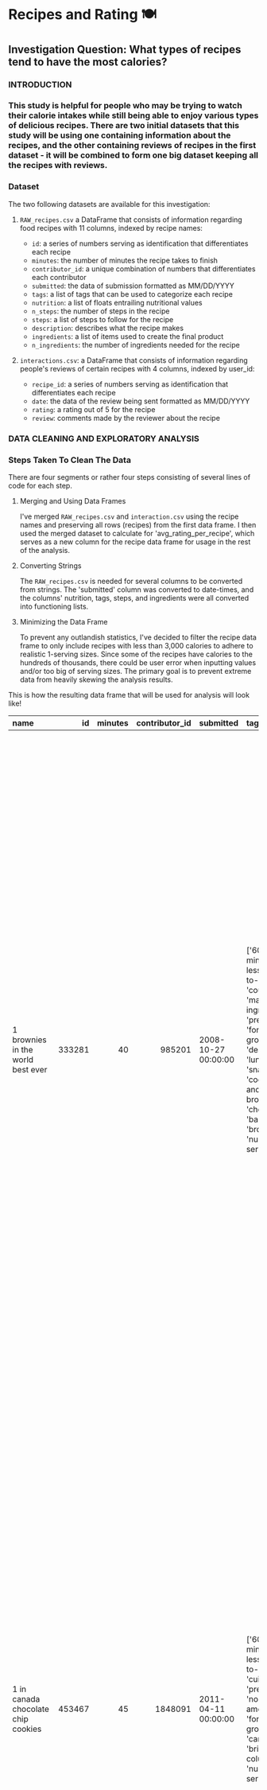 # Recipes and Rating 🍽️

## Investigation Question: What types of recipes tend to have the most calories?

### INTRODUCTION
### This study is helpful for people who may be trying to watch their calorie intakes while still being able to enjoy various types of delicious recipes. There are two initial datasets that this study will be using one containing information about the recipes, and the other containing reviews of recipes in the first dataset - it will be combined to form one big dataset keeping all the recipes with reviews.


### Dataset
The two following datasets are available for this investigation: 

1. `RAW_recipes.csv` a DataFrame that consists of information regarding food recipes with 11 columns, indexed by recipe names:

   - `id`: a series of numbers serving as identification that differentiates each recipe
   - `minutes`: the number of minutes the recipe takes to finish 
   - `contributor_id`: a unique combination of numbers that differentiates each contributor
   - `submitted`: the data of submission formatted as MM/DD/YYYY
   - `tags`: a list of tags that can be used to categorize each recipe
   - `nutrition`: a list of floats entrailing nutritional values
   - `n_steps`: the number of steps in the recipe
   - `steps`: a list of steps to follow for the recipe
   - `description`: describes what the recipe makes 
   - `ingredients`: a list of items used to create the final product
   - `n_ingredients`: the number of ingredients needed for the recipe

2. `interactions.csv`: a DataFrame that consists of information regarding people's reviews of certain recipes with 4 columns, indexed by user_id:

   - `recipe_id`: a series of numbers serving as identification that differentiates each recipe
   - `date`: the data of the review being sent formatted as MM/DD/YYYY
   - `rating`: a rating out of 5 for the recipe
   - `review`: comments made by the reviewer about the recipe

### DATA CLEANING AND EXPLORATORY ANALYSIS
### Steps Taken To Clean The Data 
There are four segments or rather four steps consisting of several lines of code for each step.
1. Merging and Using Data Frames 
   
   I've merged `RAW_recipes.csv` and `interaction.csv` using the recipe names and preserving all rows (recipes) from the first data frame. I then used the merged dataset to calculate for 'avg_rating_per_recipe', which serves as a new column for the recipe data frame for usage in the rest of the analysis.

2. Converting Strings

   The `RAW_recipes.csv` is needed for several columns to be converted from strings. The 'submitted' column was converted to date-times, and the columns' nutrition, tags, steps, and ingredients were all converted into functioning lists.

3. Minimizing the Data Frame

   To prevent any outlandish statistics, I've decided to filter the recipe data frame to only include recipes with less than 3,000 calories to adhere to realistic 1-serving sizes. Since some of the recipes have calories to the hundreds of thousands, there could be user error when inputting values and/or too big of serving sizes. The primary goal is to prevent extreme data from heavily skewing the analysis results.

This is how the resulting data frame that will be used for analysis will look like!

| name                                 |     id |   minutes |   contributor_id | submitted           | tags                                                                                                                                                                                                                                                                                               |   calories |   n_steps | steps                                                                                                                                                                                                                                                                                                                                                                                                                                                                                                                                                                                                                                                                                                                                                                                                                                                                                                                                                                                                                                                                                                                                                                                                                                                                                                                                                                               | description                                                                                                                                                                                                                                                                                                                                                                       | ingredients                                                                                                                                                                                                                             |   n_ingredients |   avg_rating |
|:-------------------------------------|-------:|----------:|-----------------:|:--------------------|:---------------------------------------------------------------------------------------------------------------------------------------------------------------------------------------------------------------------------------------------------------------------------------------------------|-----------:|----------:|:------------------------------------------------------------------------------------------------------------------------------------------------------------------------------------------------------------------------------------------------------------------------------------------------------------------------------------------------------------------------------------------------------------------------------------------------------------------------------------------------------------------------------------------------------------------------------------------------------------------------------------------------------------------------------------------------------------------------------------------------------------------------------------------------------------------------------------------------------------------------------------------------------------------------------------------------------------------------------------------------------------------------------------------------------------------------------------------------------------------------------------------------------------------------------------------------------------------------------------------------------------------------------------------------------------------------------------------------------------------------------------|:----------------------------------------------------------------------------------------------------------------------------------------------------------------------------------------------------------------------------------------------------------------------------------------------------------------------------------------------------------------------------------|:----------------------------------------------------------------------------------------------------------------------------------------------------------------------------------------------------------------------------------------|----------------:|-------------:|
| 1 brownies in the world    best ever | 333281 |        40 |           985201 | 2008-10-27 00:00:00 | ['60-minutes-or-less', 'time-to-make', 'course', 'main-ingredient', 'preparation', 'for-large-groups', 'desserts', 'lunch', 'snacks', 'cookies-and-brownies', 'chocolate', 'bar-cookies', 'brownies', 'number-of-servings']                                                                        |      138.4 |        10 | ['heat the oven to 350f and arrange the rack in the middle', 'line an 8-by-8-inch glass baking dish with aluminum foil', 'combine chocolate and butter in a medium saucepan and cook over medium-low heat , stirring frequently , until evenly melted', 'remove from heat and let cool to room temperature', 'combine eggs , sugar , cocoa powder , vanilla extract , espresso , and salt in a large bowl and briefly stir until just evenly incorporated', 'add cooled chocolate and mix until uniform in color', 'add flour and stir until just incorporated', 'transfer batter to the prepared baking dish', 'bake until a tester inserted in the center of the brownies comes out clean , about 25 to 30 minutes', 'remove from the oven and cool completely before cutting']                                                                                                                                                                                                                                                                                                                                                                                                                                                                                                                                                                                                   | these are the most; chocolatey, moist, rich, dense, fudgy, delicious brownies that you'll ever make.....sereiously! there's no doubt that these will be your fav brownies ever for you can add things to them or make them plain.....either way they're pure heaven!                            | ['bittersweet chocolate', 'unsalted butter', 'eggs', 'granulated sugar', 'unsweetened cocoa powder', 'vanilla extract', 'brewed espresso', 'kosher salt', 'all-purpose flour']                                                      | 9 | 4 |
| 1 in canada chocolate chip cookies | 453467 |45 |1848091 | 2011-04-11 00:00:00 | ['60-minutes-or-less', 'time-to-make', 'cuisine', 'preparation', 'north-american', 'for-large-groups', 'canadian', 'british-columbian', 'number-of-servings']| 595.1 | 12 | ['pre-heat oven the 350 degrees f', 'in a mixing bowl , sift together the flours and baking powder', 'set aside', 'in another mixing bowl , blend together the sugars , margarine , and salt until light and fluffy', 'add the eggs , water , and vanilla to the margarine / sugar mixture and mix together until well combined', 'add in the flour mixture to the wet ingredients and blend until combined', 'scrape down the sides of the bowl and add the chocolate chips', 'mix until combined', 'scrape down the sides to the bowl again', 'using an ice cream scoop , scoop evenly rounded balls of dough and place of cookie sheet about 1 - 2 inches apart to allow for spreading during baking', 'bake for 10 - 15 minutes or until golden brown on the outside and soft & chewy in the center', 'serve hot and enjoy !']                                                                                                                                                                                                                                                                                                                                                                                                                                                                                                                                                  | this is the recipe that we use at my school cafeteria for chocolate chip cookies. they must be the best chocolate chip cookies i have ever had! if you don't have margarine or don't like it, then just use butter (softened) instead.                                                                                                                                            | ['white sugar', 'brown sugar', 'salt', 'margarine', 'eggs', 'vanilla', 'water', 'all-purpose flour', 'whole wheat flour', 'baking soda', 'chocolate chips']                                                                             |              11 |            5 |
| 412 broccoli casserole               | 306168 |        40 |            50969 | 2008-05-30 00:00:00 | ['60-minutes-or-less', 'time-to-make', 'course', 'main-ingredient', 'preparation', 'side-dishes', 'vegetables', 'easy', 'beginner-cook', 'broccoli']                                                                                                                                               |      194.8 |         6 | ['preheat oven to 350 degrees', 'spray a 2 quart baking dish with cooking spray , set aside', 'in a large bowl mix together broccoli , soup , one cup of cheese , garlic powder , pepper , salt , milk , 1 cup of french onions , and soy sauce', 'pour into baking dish , sprinkle remaining cheese over top', 'bake for 25 minutes or until cheese is lightly browned', 'sprinkle with rest of french fried onions and bake until onions are browned and cheese is bubbly , about 10 more minutes']                                                                                                                                                                                                                                                                                                                                                                                                                                                                                                                                                                                                                                                                                                                                                                                                                                                                               | since there are already 411 recipes for broccoli casserole posted to "zaar" ,i decided to call this one  #412 broccoli casserole.i don't think there are any like this one in the database. i based this one on the famous "green bean casserole" from campbell's soup. but i think mine is better since i don't like cream of mushroom soup.submitted to "zaar" on may 28th,2008 | ['frozen broccoli cuts', 'cream of chicken soup', 'sharp cheddar cheese', 'garlic powder', 'ground black pepper', 'salt', 'milk', 'soy sauce', 'french-fried onions']                                                                   |               9 |            5 |
| millionaire pound cake               | 286009 |       120 |           461724 | 2008-02-12 00:00:00 | ['time-to-make', 'course', 'cuisine', 'preparation', 'occasion', 'north-american', 'desserts', 'american', 'southern-united-states', 'dinner-party', 'holiday-event', 'cakes', 'dietary', 'christmas', 'thanksgiving', 'low-sodium', 'low-in-something', 'taste-mood', 'sweet', '4-hours-or-less'] |      878.3 |         7 | ['freheat the oven to 300 degrees', 'grease a 10-inch tube pan with butter , dust the bottom and sides with flour , and set aside', 'in a large mixing bowl , cream the butter and sugar with an electric mixer and add the eggs one at a time , beating after each addition', 'alternately add the flour and milk , stirring till the batter is smooth', 'add the two extracts and stir till well blended', 'scrape the batter into the prepared pan and bake till a cake tester or knife blade inserted in the center comes out clean , about 1 1 / 2 hours', 'cool the cake in the pan on a rack for 5 minutes , then turn it out on the rack to cool completely']                                                                                                                                                                                                                                                                                                                                                                                                                                                                                                                                                                                                                                                                                                               | why a millionaire pound cake?  because it's super rich!  this scrumptious cake is the pride of an elderly belle from jackson, mississippi.  the recipe comes from "the glory of southern cooking" by james villas.                                                                                                                                                                | ['butter', 'sugar', 'eggs', 'all-purpose flour', 'whole milk', 'pure vanilla extract', 'almond extract']                                                                                                                                |               7 |            5 |
| 2000 meatloaf                        | 475785 |        90 |          2202916 | 2012-03-06 00:00:00 | ['time-to-make', 'course', 'main-ingredient', 'preparation', 'main-dish', 'potatoes', 'vegetables', '4-hours-or-less', 'meatloaf', 'simply-potatoes2']                                                                                                                                             |      267   |        17 | ['pan fry bacon , and set aside on a paper towel to absorb excess grease', 'mince yellow onion , red bell pepper , and add to your mixing bowl', 'chop garlic and set aside', 'put 1tbsp olive oil into a saut pan , along with chopped garlic , teaspoons white pepper and a pinch of kosher salt', 'bring to a medium heat to sweat your garlic', 'preheat oven to 350f', 'coarsely chop your baby spinach add to your heated pan , stir frequently for approximately 5 min to wilt', 'add your spinach to the mixing bowl', 'chop your now cooled bacon , and add it to the mixing bowl', 'add your meatloaf mix to the bowl , with one egg and mix till thoroughly combined', 'add your goat cheese , one egg , 1 / 8 tsp white pepper and 1 / 8 tsp of kosher salt and mix till thoroughly combined', 'transfer to a 9x5 meatloaf pan , and cook for 60 min or until the internal temperature is at least 160f', 'let stand for 5min', 'melt 1tbsp unsalted butter into a frying pan , and cook up to three eggs at a time', 'crack each egg into a separate dish , in order to prevent egg shells from reaching the pan , then add salt and pepper to taste', 'wait until the egg whites are firm looking , but slightly runny on top before flipping your eggs', 'after flipping , wait 10~20 seconds before removing each egg and placing it over your slices of meatloaf'] | ready, set, cook! special edition contest entry: a mediterranean flavor inspired meatloaf dish. featuring: simply potatoes - shredded hash browns, egg, bacon, spinach, red bell pepper, and goat cheese.                                                                                                                                                                         | ['meatloaf mixture', 'unsmoked bacon', 'goat cheese', 'unsalted butter', 'eggs', 'baby spinach', 'yellow onion', 'red bell pepper', 'simply potatoes shredded hash browns', 'fresh garlic', 'kosher salt', 'white pepper', 'olive oil'] |              13 |            5 |

### Univariate Analysis

This histogram shows the column 'n_ingredients'. It illustrates the total number of recipes with n number of ingredients. It is to be highlighted that this histogram is slightly skewed right, conveying that the majority of the recipes have between 2-16 ingredients in total.  

<iframe
  src="assets/univariate_analysis.html"
  width="800"
  height="600"
  frameborder="0"
></iframe>


